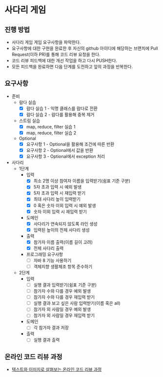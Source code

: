 # 사다리 게임
## 진행 방법
* 사다리 게임 게임 요구사항을 파악한다.
* 요구사항에 대한 구현을 완료한 후 자신의 github 아이디에 해당하는 브랜치에 Pull Request(이하 PR)를 통해 코드 리뷰 요청을 한다.
* 코드 리뷰 피드백에 대한 개선 작업을 하고 다시 PUSH한다.
* 모든 피드백을 완료하면 다음 단계를 도전하고 앞의 과정을 반복한다.

## 요구사항
- 준비
    - 람다 실습
        - [x] 람다 실습 1 - 익명 클래스를 람다로 전환
        - [x] 람다 실습 2 - 람다를 활용해 중복 제거
    - 스트림 실습
        - [x] map, reduce, filter 실습 1
        - [x] map, reduce, filter 실습 2
    - Optional
        - [x] 요구사항 1 - Optional을 활용해 조건에 따른 반환
        - [x] 요구사항 2 - Optional에서 값을 반환
        - [x] 요구사항 3 - Optional에서 exception 처리
- 사다리
    - 1단계
        - 입력
            - [x] 최소 2명 이상 참여자 이름을 입력받기(쉼표 기준 구분)
            - [x] 5자 초과 입력 시 예외 발생
            - [x] 5자 초과 입력 시 재입력 받기
            - [x] 최대 사다리 높이 입력받기
            - [x] 0 혹은 숫자 이외 입력 시 예외 발생
            - [x] 숫자 이외 입력 시 재입력 받기
        - 도메인
            - [x] 사다리가 연속되지 않도록 라인 생성
            - [x] 입력된 높이의 전체 사다리 생성
        - 출력
            - [x] 참가자 이름 출력(이름 길이 고려)
            - [x] 전체 사다리 출력
        - 프로그래밍 요구사항
            - [ ] 자바 8 기능 사용하기
            - [ ] 객체지향 생활체조 항목 준수하기
    - 2단계
        - 입력
            - [ ] 실행 결과 입력받기(쉼표 기준 구분)
            - [ ] 참가자 수와 다를 경우 예외 발생
            - [ ] 참가자 수와 다를 경우 재입력 받기
            - [ ] 실행 결과 보고 싶은 사람 입력받기(이름 혹은 all)
            - [ ] 참가자 외 사람일 경우 예외 발생
            - [ ] 참가자 외 사람일 경우 재입력 받기
        - 도메인
            - [ ] 각 참가자 결과 저장
        - 출력
            - [ ] 실행 결과 출력

## 온라인 코드 리뷰 과정
* [텍스트와 이미지로 살펴보는 온라인 코드 리뷰 과정](https://github.com/nextstep-step/nextstep-docs/tree/master/codereview)